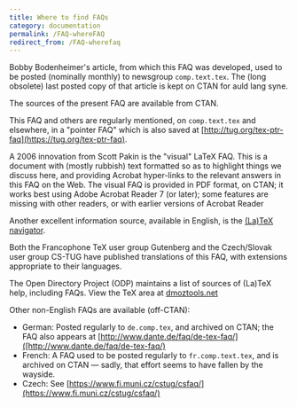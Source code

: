 ```yaml
---
title: Where to find FAQs
category: documentation
permalink: /FAQ-whereFAQ
redirect_from: /FAQ-wherefaq
---
```


Bobby Bodenheimer's article, from which this FAQ was developed, used
to be posted (nominally monthly) to newsgroup
`comp.text.tex`. The (long
obsolete) last posted copy of that article is kept on CTAN for
auld lang syne.

The sources of the present FAQ
are available from CTAN.

This FAQ and others are regularly mentioned, on
`comp.text.tex` and elsewhere, in a "pointer FAQ"
which is also saved at [http://tug.org/tex-ptr-faq](https://tug.org/tex-ptr-faq).

A 2006 innovation from Scott Pakin is the "visual" LaTeX FAQ.
This is a document with (mostly rubbish) text formatted so as to
highlight things we discuss here, and providing Acrobat hyper-links to
the relevant answers in this FAQ on the Web.  The visual
FAQ is provided in PDF format, on CTAN; it works
best using Adobe Acrobat Reader 7 (or later); some features are
missing with other readers, or with earlier versions of Acrobat Reader

Another excellent information source, available in English, is the
[(La)TeX navigator](http://tex.loria.fr).

Both the Francophone TeX user group Gutenberg and the Czech/Slovak
user group CS-TUG have published translations of this FAQ, with
extensions appropriate to their languages.

The Open Directory Project (ODP) maintains a list of sources of
(La)TeX help, including FAQs.  View the TeX area at
[dmoztools.net](https://www.dmoztools.net/Computers/Software/Typesetting/TeX/)

Other non-English FAQs are available (off-CTAN):

- German: Posted regularly to `de.comp.tex`, and archived
  on CTAN; the FAQ also appears at
  [http://www.dante.de/faq/de-tex-faq/]([http://www.dante.de/faq/de-tex-faq/)
- French:
  A FAQ used to be posted regularly to
  `fr.comp.text.tex`, and is archived on CTAN&nbsp;&mdash;
  sadly, that effort seems to have fallen by the wayside.
- Czech: See [https://www.fi.muni.cz/cstug/csfaq/](https://www.fi.muni.cz/cstug/csfaq/)


